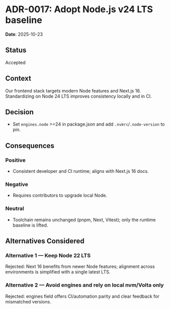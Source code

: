 # ADR-0017: Adopt Node.js v24 LTS baseline

**Date**: 2025-10-23

## Status

Accepted

## Context

Our frontend stack targets modern Node features and Next.js 16. Standardizing on Node 24 LTS improves consistency locally and in CI.

## Decision

- Set `engines.node` >=24 in package.json and add `.nvmrc`/`.node-version` to pin.

## Consequences

### Positive

- Consistent developer and CI runtime; aligns with Next.js 16 docs.

### Negative

- Requires contributors to upgrade local Node.

### Neutral

- Toolchain remains unchanged (pnpm, Next, Vitest); only the runtime baseline is lifted.

## Alternatives Considered

### Alternative 1 — Keep Node 22 LTS

Rejected: Next 16 benefits from newer Node features; alignment across environments is simplified with a single latest LTS.

### Alternative 2 — Avoid engines and rely on local nvm/Volta only

Rejected: engines field offers CI/automation parity and clear feedback for mismatched versions.
